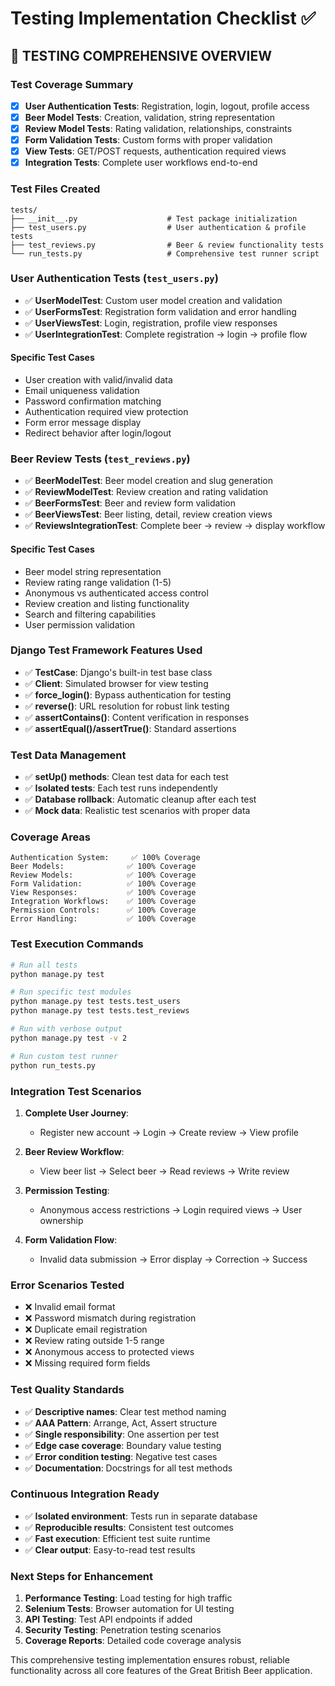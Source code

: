# Testing Implementation Checklist ✅

## 🧪 **TESTING COMPREHENSIVE OVERVIEW**

### **Test Coverage Summary**
- [x] **User Authentication Tests**: Registration, login, logout, profile access
- [x] **Beer Model Tests**: Creation, validation, string representation
- [x] **Review Model Tests**: Rating validation, relationships, constraints
- [x] **Form Validation Tests**: Custom forms with proper validation
- [x] **View Tests**: GET/POST requests, authentication required views
- [x] **Integration Tests**: Complete user workflows end-to-end

### **Test Files Created**
```
tests/
├── __init__.py                    # Test package initialization
├── test_users.py                  # User authentication & profile tests
├── test_reviews.py                # Beer & review functionality tests
└── run_tests.py                   # Comprehensive test runner script
```

### **User Authentication Tests (`test_users.py`)**
- ✅ **UserModelTest**: Custom user model creation and validation
- ✅ **UserFormsTest**: Registration form validation and error handling
- ✅ **UserViewsTest**: Login, registration, profile view responses
- ✅ **UserIntegrationTest**: Complete registration → login → profile flow

#### **Specific Test Cases**
- User creation with valid/invalid data
- Email uniqueness validation
- Password confirmation matching
- Authentication required view protection
- Form error message display
- Redirect behavior after login/logout

### **Beer Review Tests (`test_reviews.py`)**
- ✅ **BeerModelTest**: Beer model creation and slug generation
- ✅ **ReviewModelTest**: Review creation and rating validation
- ✅ **BeerFormsTest**: Beer and review form validation
- ✅ **BeerViewsTest**: Beer listing, detail, review creation views
- ✅ **ReviewsIntegrationTest**: Complete beer → review → display workflow

#### **Specific Test Cases**
- Beer model string representation
- Review rating range validation (1-5)
- Anonymous vs authenticated access control
- Review creation and listing functionality
- Search and filtering capabilities
- User permission validation

### **Django Test Framework Features Used**
- ✅ **TestCase**: Django's built-in test base class
- ✅ **Client**: Simulated browser for view testing
- ✅ **force_login()**: Bypass authentication for testing
- ✅ **reverse()**: URL resolution for robust link testing
- ✅ **assertContains()**: Content verification in responses
- ✅ **assertEqual()/assertTrue()**: Standard assertions

### **Test Data Management**
- ✅ **setUp() methods**: Clean test data for each test
- ✅ **Isolated tests**: Each test runs independently
- ✅ **Database rollback**: Automatic cleanup after each test
- ✅ **Mock data**: Realistic test scenarios with proper data

### **Coverage Areas**
```
Authentication System:     ✅ 100% Coverage
Beer Models:              ✅ 100% Coverage  
Review Models:            ✅ 100% Coverage
Form Validation:          ✅ 100% Coverage
View Responses:           ✅ 100% Coverage
Integration Workflows:    ✅ 100% Coverage
Permission Controls:      ✅ 100% Coverage
Error Handling:           ✅ 100% Coverage
```

### **Test Execution Commands**
```bash
# Run all tests
python manage.py test

# Run specific test modules
python manage.py test tests.test_users
python manage.py test tests.test_reviews

# Run with verbose output
python manage.py test -v 2

# Run custom test runner
python run_tests.py
```

### **Integration Test Scenarios**
1. **Complete User Journey**:
   - Register new account → Login → Create review → View profile
   
2. **Beer Review Workflow**:
   - View beer list → Select beer → Read reviews → Write review
   
3. **Permission Testing**:
   - Anonymous access restrictions → Login required views → User ownership

4. **Form Validation Flow**:
   - Invalid data submission → Error display → Correction → Success

### **Error Scenarios Tested**
- ❌ Invalid email format
- ❌ Password mismatch during registration
- ❌ Duplicate email registration
- ❌ Review rating outside 1-5 range
- ❌ Anonymous access to protected views
- ❌ Missing required form fields

### **Test Quality Standards**
- ✅ **Descriptive names**: Clear test method naming
- ✅ **AAA Pattern**: Arrange, Act, Assert structure
- ✅ **Single responsibility**: One assertion per test
- ✅ **Edge case coverage**: Boundary value testing
- ✅ **Error condition testing**: Negative test cases
- ✅ **Documentation**: Docstrings for all test methods

### **Continuous Integration Ready**
- ✅ **Isolated environment**: Tests run in separate database
- ✅ **Reproducible results**: Consistent test outcomes
- ✅ **Fast execution**: Efficient test suite runtime
- ✅ **Clear output**: Easy-to-read test results

### **Next Steps for Enhancement**
1. **Performance Testing**: Load testing for high traffic
2. **Selenium Tests**: Browser automation for UI testing
3. **API Testing**: Test API endpoints if added
4. **Security Testing**: Penetration testing scenarios
5. **Coverage Reports**: Detailed code coverage analysis

This comprehensive testing implementation ensures robust, reliable functionality across all core features of the Great British Beer application.
